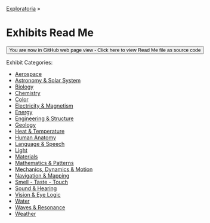 [Exploratoria]( http://exploratoria.github.io ) &raquo;

Exhibits Read Me
====

<span style="display: none"> [You are now in GitHub source code view - Click here to view Read Me file as a web page]( http://exploratoria.github.io/exhibits/index.html 'View file as a web page') </span>
<input type=button value="You are now in GitHub web page view - Click here to view Read Me file as source code" onclick="window.location.href='https://github.com/exploratoria/exploratoria.github.io/tree/master/exhibits/'" />

Exhibit Categories:

* [Aerospace]( http://exploratoria.github.io/exhibits/aerospace/index.html )
* [Astronomy & Solar System]( http://exploratoria.github.io/exhibits/astronomy/index.html )
* [Biology]( http://exploratoria.github.io/exhibits/biology/index.html )
* [Chemistry]( http://exploratoria.github.io/exhibits/chemistry/index.html )
* [Color]( http://exploratoria.github.io/exhibits/color/index.html )
* [Electricity & Magnetism]( http://exploratoria.github.io/exhibits/electromagnetism/index.html )
* [Energy]( http://exploratoria.github.io/exhibits/energy/index.html )
* [Engineering & Structure]( http://exploratoria.github.io/exhibits/engineering/index.html )
* [Geology]( http://exploratoria.github.io/exhibits/geology/index.html )
* [Heat & Temperature]( http://exploratoria.github.io/exhibits/heat/index.html )
* [Human Anatomy]( http://exploratoria.github.io/exhibits/human-anatomy/index.html )
* [Language & Speech]( http://exploratoria.github.io/exhibits/language/index.html )
* [Light]( http://exploratoria.github.io/exhibits/light/index.html )
* [Materials]( http://exploratoria.github.io/exhibits/materials/index.html )
* [Mathematics & Patterns]( http://exploratoria.github.io/exhibits/mathematics/index.html )
* [Mechanics, Dynamics & Motion]( http://exploratoria.github.io/exhibits/mechanics/index.html )
* [Navigation & Mapping]( http://exploratoria.github.io/exhibits/navigation/index.html )
* [Smell - Taste - Touch]( http://exploratoria.github.io/exhibits/smell-taste-touch/index.html )
* [Sound & Hearing]( http://exploratoria.github.io/exhibits/sound/index.html )
* [Vision & Eye Logic]( http://exploratoria.github.io/exhibits/vision/index.html )
* [Water]( http://exploratoria.github.io/exhibits/water/index.html )
* [Waves & Resonance]( http://exploratoria.github.io/exhibits/waves/index.html )
* [Weather]( http://exploratoria.github.io/exhibits/weather/index.html )

